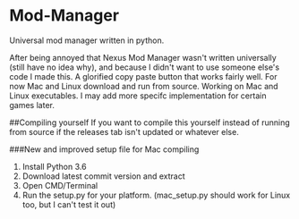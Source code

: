 # Mod-Manager
Universal mod manager written in python.

After being annoyed that Nexus Mod Manager wasn't written universally (still have no idea why), and because I didn't want to use someone else's code I made this.
A glorified copy paste button that works fairly well. For now Mac and Linux download and run from source. Working on Mac and Linux executables. I may add more specifc implementation for certain games later. 

##Compiling yourself
If you want to compile this yourself instead of running from source if the releases tab isn't updated or whatever else.

###New and improved setup file for Mac compiling

1. Install Python 3.6
2. Download latest commit version and extract
3. Open CMD/Terminal
4. Run the setup.py for your platform. (mac_setup.py should work for Linux too, but I can't test it out)
